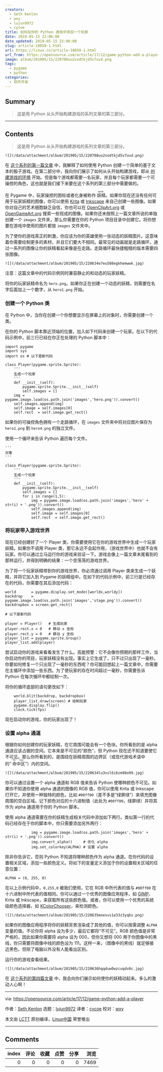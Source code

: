 ```yaml
---
creators:
  - Seth Kenlon
  - wxy
  - lujun9972
  - cycoe
title: 如何在你的 Python 游戏中添加一个玩家
date: 2019-05-15 22:06:00
date_updated: 2019-05-15 22:06:00
slug: article-10858-1.html
url: https://linux.cn/article-10858-1.html
url_from: https://opensource.com/article/17/12/game-python-add-a-player
image: album/201905/15/220708uu2vodtkjd5v7uvd.png
tags:
  - pygame
  - python
categories:
  - 软件开发
---
```


## Summary

> 这是用 Python 从头开始构建游戏的系列文章的第三部分。

***

<!-- more -->

## Contents

> 
> 这是用 Python 从头开始构建游戏的系列文章的第三部分。
> 
> 
> 

`![](/data/attachment/album/201905/15/220708uu2vodtkjd5v7uvd.png)`

在 [这个系列的第一篇文章](https://linux.cn/article-9071-1.html) 中，我解释了如何使用 Python 创建一个简单的基于文本的骰子游戏。在第二部分中，我向你们展示了如何从头开始构建游戏，即从 [创建游戏的环境](https://linux.cn/article-10850-1.html) 开始。但是每个游戏都需要一名玩家，并且每个玩家都需要一个可操控的角色，这也就是我们接下来要在这个系列的第三部分中需要做的。

在 Pygame 中，玩家操控的图标或者化身被称作<ruby> 妖精 <rt>  sprite </rt></ruby>。如果你现在还没有任何可用于玩家妖精的图像，你可以使用 [Krita](http://krita.org) 或 [Inkscape](http://inkscape.org) 来自己创建一些图像。如果你对自己的艺术细胞缺乏自信，你也可以在 [OpenClipArt.org](http://openclipart.org) 或 [OpenGameArt.org](https://opengameart.org/) 搜索一些现成的图像。如果你还未按照上一篇文章所说的单独创建一个 `images` 文件夹，那么你需要在你的 Python 项目目录中创建它。将你想要在游戏中使用的图片都放 `images` 文件夹中。

为了使你的游戏真正的刺激，你应该为你的英雄使用一张动态的妖精图片。这意味着你需要绘制更多的素材，并且它们要大不相同。最常见的动画就是走路循环，通过一系列的图像让你的妖精看起来像是在走路。走路循环最快捷粗糙的版本需要四张图像。

`![](/data/attachment/album/201905/15/220634e7eu508egkhemwwk.jpg)`

注意：这篇文章中的代码示例同时兼容静止的和动态的玩家妖精。

将你的玩家妖精命名为 `hero.png`。如果你正在创建一个动态的妖精，则需要在名字后面加上一个数字，从 `hero1.png` 开始。

### 创建一个 Python 类

在 Python 中，当你在创建一个你想要显示在屏幕上的对象时，你需要创建一个类。

在你的 Python 脚本靠近顶端的位置，加入如下代码来创建一个玩家。在以下的代码示例中，前三行已经在你正在处理的 Python 脚本中：

```shell
import pygame
import sys
import os # 以下是新代码

class Player(pygame.sprite.Sprite):
    '''
    生成一个玩家
    '''
    def __init__(self):
        pygame.sprite.Sprite.__init__(self)
        self.images = []
    img = pygame.image.load(os.path.join('images','hero.png')).convert()
    self.images.append(img)
    self.image = self.images[0]
    self.rect  = self.image.get_rect()
```

如果你的可操控角色拥有一个走路循环，在 `images` 文件夹中将对应图片保存为 `hero1.png` 到 `hero4.png` 的独立文件。

使用一个循环来告诉 Python 遍历每个文件。

```shell
'''
对象
'''

class Player(pygame.sprite.Sprite):
    '''
    生成一个玩家
    '''
    def __init__(self):
        pygame.sprite.Sprite.__init__(self)
        self.images = []
        for i in range(1,5):
            img = pygame.image.load(os.path.join('images','hero' + str(i) + '.png')).convert()
            self.images.append(img)
            self.image = self.images[0]
            self.rect  = self.image.get_rect()
```

### 将玩家带入游戏世界

现在已经创建好了一个 Player 类，你需要使用它在你的游戏世界中生成一个玩家妖精。如果你不调用 Player 类，那它永远不会起作用，（游戏世界中）也就不会有玩家。你可以通过立马运行你的游戏来验证一下。游戏会像上一篇文章末尾看到的那样运行，并得到明确的结果：一个空荡荡的游戏世界。

为了将一个玩家妖精带到你的游戏世界，你必须通过调用 Player 类来生成一个妖精，并将它加入到 Pygame 的妖精组中。在如下的代码示例中，前三行是已经存在的代码，你需要在其后添加代码：

```shell
world       = pygame.display.set_mode([worldx,worldy])
backdrop    = pygame.image.load(os.path.join('images','stage.png')).convert()
backdropbox = screen.get_rect()

# 以下是新代码

player = Player()   # 生成玩家
player.rect.x = 0   # 移动 x 坐标
player.rect.y = 0   # 移动 y 坐标
player_list = pygame.sprite.Group()
player_list.add(player)
```

尝试启动你的游戏来看看发生了什么。高能预警：它不会像你预期的那样工作，当你启动你的项目，玩家妖精没有出现。事实上它生成了，只不过只出现了一毫秒。你要如何修复一个只出现了一毫秒的东西呢？你可能回想起上一篇文章中，你需要在主循环中添加一些东西。为了使玩家的存在时间超过一毫秒，你需要告诉 Python 在每次循环中都绘制一次。

将你的循环底部的语句更改如下：

```shell
    world.blit(backdrop, backdropbox)
    player_list.draw(screen) # 绘制玩家
    pygame.display.flip()
    clock.tick(fps)
```

现在启动你的游戏，你的玩家出现了！

### 设置 alpha 通道

根据你如何创建你的玩家妖精，在它周围可能会有一个色块。你所看到的是 alpha 通道应该占据的空间。它本来是不可见的“颜色”，但 Python 现在还不知道要使它不可见。那么你所看到的，是围绕在妖精周围的边界区（或现代游戏术语中的“<ruby> 命中区 <rt>  hit box </rt></ruby>”）内的空间。

`![](/data/attachment/album/201905/15/220634lu3vsl6i6zm98o99.jpg)`

你可以通过设置一个 alpha 通道和 RGB 值来告诉 Python 使哪种颜色不可见。如果你不知道你使用 alpha 通道的图像的 RGB 值，你可以使用 Krita 或 Inkscape 打开它，并使用一种独特的颜色，比如 `#00ff00`（差不多是“绿屏绿”）来填充图像周围的空白区域。记下颜色对应的十六进制值（此处为 `#00ff00`，绿屏绿）并将其作为 alpha 通道用于你的 Python 脚本。

使用 alpha 通道需要在你的妖精生成相关代码中添加如下两行。类似第一行的代码已经存在于你的脚本中，你只需要添加另外两行：

```shell
            img = pygame.image.load(os.path.join('images','hero' + str(i) + '.png')).convert()
            img.convert_alpha()     # 优化 alpha
            img.set_colorkey(ALPHA) # 设置 alpha
```

除非你告诉它，否则 Python 不知道将哪种颜色作为 alpha 通道。在你代码的设置相关区域，添加一些颜色定义。将如下的变量定义添加于你的设置相关区域的任意位置：

```shell
ALPHA = (0, 255, 0)
```

在以上示例代码中，`0,255,0` 被我们使用，它在 RGB 中所代表的值与 `#00ff00` 在十六进制中所代表的值相同。你可以通过一个优秀的图像应用程序，如 [GIMP](http://gimp.org)、Krita 或 Inkscape，来获取所有这些颜色值。或者，你可以使用一个优秀的系统级颜色选择器，如 [KColorChooser](https://github.com/KDE/kcolorchooser)，来检测颜色。

`![](/data/attachment/album/201905/15/220635mnesvs1e33z3yqbz.png)`

如果你的图像应用程序将你的妖精背景渲染成了其他的值，你可以按需调整 `ALPHA` 变量的值。不论你将 alpha 设为多少，最后它都将“不可见”。RGB 颜色值是非常严格的，因此如果你需要将 alpha 设为 000，但你又想将 000 用于你图像中的黑线，你只需要将图像中线的颜色设为 111。这样一来，（图像中的黑线）就足够接近黑色，但除了电脑以外没有人能看出区别。

运行你的游戏查看结果。

`![](/data/attachment/album/201905/15/220636hqqduw0wzcuqdv8c.jpg)`

在 [这个系列的第四篇文章](https://opensource.com/article/17/12/program-game-python-part-4-moving-your-sprite) 中，我会向你们展示如何使你的妖精动起来。多么的激动人心啊！

---

via: <https://opensource.com/article/17/12/game-python-add-a-player>

作者：[Seth Kenlon](https://opensource.com/users/seth) 选题：[lujun9972](https://github.com/lujun9972) 译者：[cycoe](https://github.com/cycoe) 校对：[wxy](https://github.com/wxy)

本文由 [LCTT](https://github.com/LCTT/TranslateProject) 原创编译，[Linux中国](https://linux.cn/) 荣誉推出

***

## Comments


|   index |   评论 |   收藏 |   点赞 |   分享 |   浏览 |
|--------:|-------:|-------:|-------:|-------:|-------:|
|       0 |      0 |      0 |      0 |      0 |   7469 |
